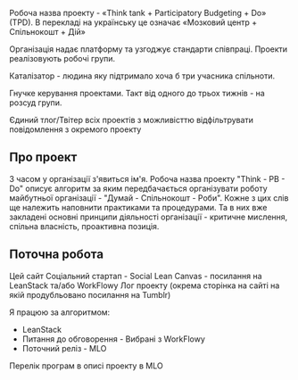 Робоча назва проекту - «Think tank + Participatory Budgeting + Do» (TPD). В перекладі на українську це означає «Мозковий центр + Спільнокошт + Дій» 

Організація надає платформу та узгоджує стандарти співпраці. Проекти реалізовують робочі групи.

Каталізатор - людина яку підтримало хоча б три учасника спільноти.

Гнучке керування проектами. Такт від одного до трьох тижнів - на розсуд групи. 

Єдиний тлог/Твітер всіх проектів з можливісттю відфільтрувати повідомлення з окремого проекту

## Про проект
З часом у організації з'явиться ім'я. Робоча назва проекту "Think - PB - Do" описує алгоритм за яким передбачається організувати роботу майбутньої організації - "Думай - Спільнокошт - Роби". Кожне з цих слів ще належить наповнити практиками та процедурами. Та в них вже закладені основні принципи діяльності організації - критичне мислення, спільна власність, проактивна позиція.

## Поточна робота
Цей сайт
Соціальний стартап - Social Lean Canvas - посилання на LeanStack та/або WorkFlowy
Лог проекту (окрема сторінка на сайті на якій продубльовано посилання на Tumblr)

Я працюю за алгоритмом:

- LeanStack
- Питання до обговорення - Вибрані з WorkFlowy
- Поточний реліз - MLO

Перелік програм в описі проекту в MLO
<!--stackedit_data:
eyJoaXN0b3J5IjpbMTYwMDM4MDE1NF19
-->